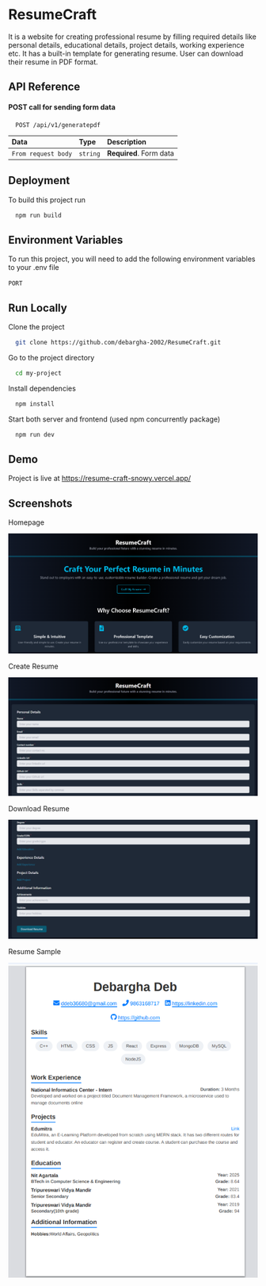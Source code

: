 
# ResumeCraft

It is a website for creating professional resume by filling required details like personal details, educational details, project details, working experience etc. It has a built-in template for generating resume. User can download their resume in PDF format.


## API Reference

#### POST call for sending form data

```http
  POST /api/v1/generatepdf
```

| Data | Type     | Description                |
| :-------- | :------- | :------------------------- |
| `From request body` | `string` | **Required**. Form data |




## Deployment

To build this project run

```bash
  npm run build
```


## Environment Variables

To run this project, you will need to add the following environment variables to your .env file

`PORT`




## Run Locally

Clone the project

```bash
  git clone https://github.com/debargha-2002/ResumeCraft.git
```

Go to the project directory

```bash
  cd my-project
```

Install dependencies

```bash
  npm install
```

Start both server and frontend (used npm concurrently package)

```bash
  npm run dev
```


## Demo

Project is live at 
https://resume-craft-snowy.vercel.app/


## Screenshots
Homepage

![App Screenshot](https://github.com/debargha-2002/modernchair/blob/main/Screenshot%202024-11-20%20173712.png)



Create Resume

![App Screenshot](https://github.com/debargha-2002/modernchair/blob/main/Screenshot%202024-11-20%20173821.png)


Download Resume

![App Screenshot](https://github.com/debargha-2002/modernchair/blob/main/Screenshot%202024-11-20%20173921.png)


Resume Sample

![App Screenshot](https://github.com/debargha-2002/modernchair/blob/main/Screenshot%202024-11-20%20195959.png)

